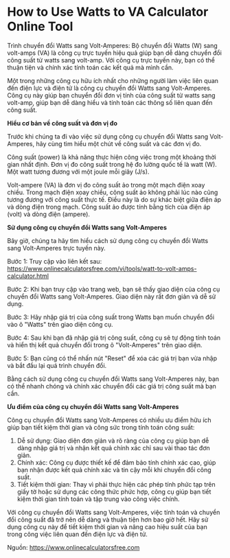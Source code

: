 How to Use Watts to VA Calculator Online Tool
=============================================

Trình chuyển đổi Watts sang Volt-Amperes: Bộ chuyển đổi Watts (W) sang volt-amps (VA) là công cụ trực tuyến hiệu quả giúp bạn dễ dàng chuyển đổi công suất từ watts sang volt-amp. Với công cụ trực tuyến này, bạn có thể thuận tiện và chính xác tính toán các kết quả mà mình cần.

Một trong những công cụ hữu ích nhất cho những người làm việc liên quan đến điện lực và điện tử là công cụ chuyển đổi Watts sang Volt-Amperes. Công cụ này giúp bạn chuyển đổi đơn vị tính của công suất từ watts sang volt-amp, giúp bạn dễ dàng hiểu và tính toán các thông số liên quan đến công suất.

**Hiểu cơ bản về công suất và đơn vị đo**

Trước khi chúng ta đi vào việc sử dụng công cụ chuyển đổi Watts sang Volt-Amperes, hãy cùng tìm hiểu một chút về công suất và các đơn vị đo.

Công suất (power) là khả năng thực hiện công việc trong một khoảng thời gian nhất định. Đơn vị đo công suất trong hệ đo lường quốc tế là watt (W). Một watt tương đương với một joule mỗi giây (J/s).

Volt-ampere (VA) là đơn vị đo công suất ảo trong một mạch điện xoay chiều. Trong mạch điện xoay chiều, công suất ảo không phải lúc nào cũng tương đương với công suất thực tế. Điều này là do sự khác biệt giữa điện áp và dòng điện trong mạch. Công suất ảo được tính bằng tích của điện áp (volt) và dòng điện (ampere).

**Sử dụng công cụ chuyển đổi Watts sang Volt-Amperes**

Bây giờ, chúng ta hãy tìm hiểu cách sử dụng công cụ chuyển đổi Watts sang Volt-Amperes trực tuyến này.

Bước 1: Truy cập vào liên kết sau: <https://www.onlinecalculatorsfree.com/vi/tools/watt-to-volt-amps-calculator.html>

Bước 2: Khi bạn truy cập vào trang web, bạn sẽ thấy giao diện của công cụ chuyển đổi Watts sang Volt-Amperes. Giao diện này rất đơn giản và dễ sử dụng.

Bước 3: Hãy nhập giá trị của công suất trong Watts bạn muốn chuyển đổi vào ô "Watts" trên giao diện công cụ.

Bước 4: Sau khi bạn đã nhập giá trị công suất, công cụ sẽ tự động tính toán và hiển thị kết quả chuyển đổi trong ô "Volt-Amperes" trên giao diện.

Bước 5: Bạn cũng có thể nhấn nút "Reset" để xóa các giá trị bạn vừa nhập và bắt đầu lại quá trình chuyển đổi.

Bằng cách sử dụng công cụ chuyển đổi Watts sang Volt-Amperes này, bạn có thể nhanh chóng và chính xác chuyển đổi các giá trị công suất mà bạn cần.

**Ưu điểm của công cụ chuyển đổi Watts sang Volt-Amperes**

Công cụ chuyển đổi Watts sang Volt-Amperes có nhiều ưu điểm hữu ích giúp bạn tiết kiệm thời gian và công sức trong tính toán công suất:

1. Dễ sử dụng: Giao diện đơn giản và rõ ràng của công cụ giúp bạn dễ dàng nhập giá trị và nhận kết quả chính xác chỉ sau vài thao tác đơn giản.
2. Chính xác: Công cụ được thiết kế để đảm bảo tính chính xác cao, giúp bạn nhận được kết quả chính xác và tin cậy mỗi khi chuyển đổi công suất.
3. Tiết kiệm thời gian: Thay vì phải thực hiện các phép tính phức tạp trên giấy tờ hoặc sử dụng các công thức phức hợp, công cụ giúp bạn tiết kiệm thời gian tính toán và tập trung vào công việc chính.

Với công cụ chuyển đổi Watts sang Volt-Amperes, việc tính toán và chuyển đổi công suất đã trở nên dễ dàng và thuận tiện hơn bao giờ hết. Hãy sử dụng công cụ này để tiết kiệm thời gian và nâng cao hiệu suất của bạn trong công việc liên quan đến điện lực và điện tử.

Nguồn: <https://www.onlinecalculatorsfree.com>